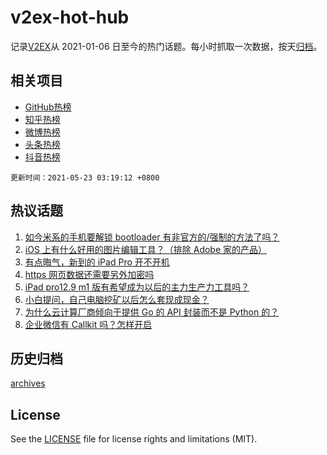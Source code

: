 # v2ex-hot-hub

 记录[V2EX](https://www.v2ex.com/)从 2021-01-06 日至今的热门话题。每小时抓取一次数据，按天[归档](archives)。
 
 ## 相关项目

- [GitHub热榜](https://github.com/snaildev/github-hot-hub)
- [知乎热榜](https://github.com/snaildev/zhihu-hot-hub)
- [微博热榜](https://github.com/snaildev/weibo-hot-hub)
- [头条热榜](https://github.com/snaildev/toutiao-hot-hub)
- [抖音热榜](https://github.com/snaildev/douyin-hot-hub)


 `更新时间：2021-05-23 03:19:12 +0800`

## 热议话题

1. [如今米系的手机要解锁 bootloader 有非官方的/强制的方法了吗？](https://www.v2ex.com/t/778479)
1. [iOS 上有什么好用的图片编辑工具？（排除 Adobe 家的产品）](https://www.v2ex.com/t/778490)
1. [有点晦气，新到的 iPad Pro 开不开机](https://www.v2ex.com/t/778493)
1. [https 网页数据还需要另外加密吗](https://www.v2ex.com/t/778499)
1. [iPad pro12.9 m1 版有希望成为以后的主力生产力工具吗？](https://www.v2ex.com/t/778512)
1. [小白提问，自己电脑挖矿以后怎么套现成现金？](https://www.v2ex.com/t/778608)
1. [为什么云计算厂商倾向于提供 Go 的 API 封装而不是 Python 的？](https://www.v2ex.com/t/778518)
1. [企业微信有 Callkit 吗？怎样开启](https://www.v2ex.com/t/778555)

## 历史归档

[archives](archives)

## License

See the [LICENSE](LICENSE) file for license rights and limitations (MIT).
